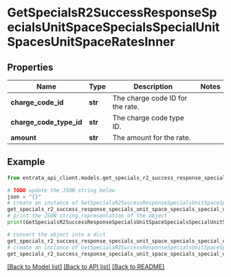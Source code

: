 # GetSpecialsR2SuccessResponseSpecialsUnitSpaceSpecialsSpecialUnitSpacesUnitSpaceRatesInner


## Properties

Name | Type | Description | Notes
------------ | ------------- | ------------- | -------------
**charge_code_id** | **str** | The charge code ID for the rate. | 
**charge_code_type_id** | **str** | The charge code type ID. | 
**amount** | **str** | The amount for the rate. | 

## Example

```python
from entrata_api_client.models.get_specials_r2_success_response_specials_unit_space_specials_special_unit_spaces_unit_space_rates_inner import GetSpecialsR2SuccessResponseSpecialsUnitSpaceSpecialsSpecialUnitSpacesUnitSpaceRatesInner

# TODO update the JSON string below
json = "{}"
# create an instance of GetSpecialsR2SuccessResponseSpecialsUnitSpaceSpecialsSpecialUnitSpacesUnitSpaceRatesInner from a JSON string
get_specials_r2_success_response_specials_unit_space_specials_special_unit_spaces_unit_space_rates_inner_instance = GetSpecialsR2SuccessResponseSpecialsUnitSpaceSpecialsSpecialUnitSpacesUnitSpaceRatesInner.from_json(json)
# print the JSON string representation of the object
print(GetSpecialsR2SuccessResponseSpecialsUnitSpaceSpecialsSpecialUnitSpacesUnitSpaceRatesInner.to_json())

# convert the object into a dict
get_specials_r2_success_response_specials_unit_space_specials_special_unit_spaces_unit_space_rates_inner_dict = get_specials_r2_success_response_specials_unit_space_specials_special_unit_spaces_unit_space_rates_inner_instance.to_dict()
# create an instance of GetSpecialsR2SuccessResponseSpecialsUnitSpaceSpecialsSpecialUnitSpacesUnitSpaceRatesInner from a dict
get_specials_r2_success_response_specials_unit_space_specials_special_unit_spaces_unit_space_rates_inner_from_dict = GetSpecialsR2SuccessResponseSpecialsUnitSpaceSpecialsSpecialUnitSpacesUnitSpaceRatesInner.from_dict(get_specials_r2_success_response_specials_unit_space_specials_special_unit_spaces_unit_space_rates_inner_dict)
```
[[Back to Model list]](../README.md#documentation-for-models) [[Back to API list]](../README.md#documentation-for-api-endpoints) [[Back to README]](../README.md)


